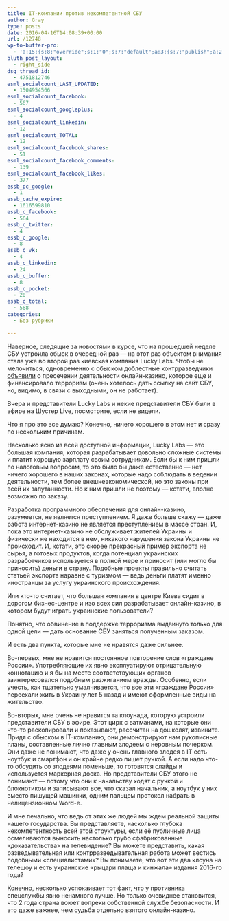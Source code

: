 ```yaml
---
title: IT-компании против некомпетентной СБУ
author: Gray
type: posts
date: 2016-04-16T14:08:39+00:00
url: /12748
wp-to-buffer-pro:
  - 'a:15:{s:8:"override";s:1:"0";s:7:"default";a:3:{s:7:"publish";a:2:{s:7:"enabled";s:1:"1";s:6:"status";a:1:{i:0;a:7:{s:5:"image";s:1:"1";s:11:"sub_profile";i:0;s:7:"message";s:13:"{title} {url}";s:8:"schedule";s:12:"queue_bottom";s:4:"days";s:1:"0";s:5:"hours";s:1:"0";s:7:"minutes";s:1:"0";}}}s:6:"update";a:1:{s:6:"status";a:1:{i:0;a:7:{s:5:"image";s:1:"0";s:11:"sub_profile";i:0;s:7:"message";s:27:"Updated Post: {title} {url}";s:8:"schedule";s:12:"queue_bottom";s:4:"days";s:1:"0";s:5:"hours";s:1:"0";s:7:"minutes";s:1:"0";}}}s:10:"conditions";a:1:{s:8:"post_tag";s:0:"";}}s:24:"530daa0d7e66d33475000043";a:3:{s:7:"publish";a:1:{s:6:"status";a:1:{i:0;a:7:{s:5:"image";s:1:"0";s:11:"sub_profile";i:0;s:7:"message";s:0:"";s:8:"schedule";s:12:"queue_bottom";s:4:"days";s:1:"0";s:5:"hours";s:1:"0";s:7:"minutes";s:1:"0";}}}s:6:"update";a:1:{s:6:"status";a:1:{i:0;a:7:{s:5:"image";s:1:"0";s:11:"sub_profile";i:0;s:7:"message";s:0:"";s:8:"schedule";s:12:"queue_bottom";s:4:"days";s:1:"0";s:5:"hours";s:1:"0";s:7:"minutes";s:1:"0";}}}s:10:"conditions";a:1:{s:8:"post_tag";s:0:"";}}s:24:"5559ad520fc54cee1e8b4567";a:3:{s:7:"publish";a:1:{s:6:"status";a:1:{i:0;a:7:{s:5:"image";s:1:"0";s:11:"sub_profile";i:0;s:7:"message";s:0:"";s:8:"schedule";s:12:"queue_bottom";s:4:"days";s:1:"0";s:5:"hours";s:1:"0";s:7:"minutes";s:1:"0";}}}s:6:"update";a:1:{s:6:"status";a:1:{i:0;a:7:{s:5:"image";s:1:"0";s:11:"sub_profile";i:0;s:7:"message";s:0:"";s:8:"schedule";s:12:"queue_bottom";s:4:"days";s:1:"0";s:5:"hours";s:1:"0";s:7:"minutes";s:1:"0";}}}s:10:"conditions";a:1:{s:8:"post_tag";s:0:"";}}s:24:"5559ae040fc54c3a208b4567";a:3:{s:7:"publish";a:1:{s:6:"status";a:1:{i:0;a:7:{s:5:"image";s:1:"0";s:11:"sub_profile";i:0;s:7:"message";s:0:"";s:8:"schedule";s:12:"queue_bottom";s:4:"days";s:1:"0";s:5:"hours";s:1:"0";s:7:"minutes";s:1:"0";}}}s:6:"update";a:1:{s:6:"status";a:1:{i:0;a:7:{s:5:"image";s:1:"0";s:11:"sub_profile";i:0;s:7:"message";s:0:"";s:8:"schedule";s:12:"queue_bottom";s:4:"days";s:1:"0";s:5:"hours";s:1:"0";s:7:"minutes";s:1:"0";}}}s:10:"conditions";a:1:{s:8:"post_tag";s:0:"";}}s:24:"5559ae1e0fc54c29208b4569";a:3:{s:7:"publish";a:1:{s:6:"status";a:1:{i:0;a:7:{s:5:"image";s:1:"0";s:11:"sub_profile";i:0;s:7:"message";s:0:"";s:8:"schedule";s:12:"queue_bottom";s:4:"days";s:1:"0";s:5:"hours";s:1:"0";s:7:"minutes";s:1:"0";}}}s:6:"update";a:1:{s:6:"status";a:1:{i:0;a:7:{s:5:"image";s:1:"0";s:11:"sub_profile";i:0;s:7:"message";s:0:"";s:8:"schedule";s:12:"queue_bottom";s:4:"days";s:1:"0";s:5:"hours";s:1:"0";s:7:"minutes";s:1:"0";}}}s:10:"conditions";a:1:{s:8:"post_tag";s:0:"";}}s:24:"55b23a2b474329b366ad5931";a:3:{s:7:"publish";a:1:{s:6:"status";a:1:{i:0;a:7:{s:5:"image";s:1:"0";s:11:"sub_profile";i:0;s:7:"message";s:23:"New Post: {title} {url}";s:8:"schedule";s:12:"queue_bottom";s:4:"days";s:1:"0";s:5:"hours";s:1:"0";s:7:"minutes";s:1:"0";}}}s:6:"update";a:1:{s:6:"status";a:1:{i:0;a:7:{s:5:"image";s:1:"0";s:11:"sub_profile";i:0;s:7:"message";s:23:"New Post: {title} {url}";s:8:"schedule";s:12:"queue_bottom";s:4:"days";s:1:"0";s:5:"hours";s:1:"0";s:7:"minutes";s:1:"0";}}}s:10:"conditions";a:1:{s:8:"post_tag";s:0:"";}}s:24:"55b23a44474329f162ad5939";a:3:{s:7:"publish";a:1:{s:6:"status";a:1:{i:0;a:7:{s:5:"image";s:1:"0";s:11:"sub_profile";i:0;s:7:"message";s:23:"New Post: {title} {url}";s:8:"schedule";s:12:"queue_bottom";s:4:"days";s:1:"0";s:5:"hours";s:1:"0";s:7:"minutes";s:1:"0";}}}s:6:"update";a:1:{s:6:"status";a:1:{i:0;a:7:{s:5:"image";s:1:"0";s:11:"sub_profile";i:0;s:7:"message";s:23:"New Post: {title} {url}";s:8:"schedule";s:12:"queue_bottom";s:4:"days";s:1:"0";s:5:"hours";s:1:"0";s:7:"minutes";s:1:"0";}}}s:10:"conditions";a:1:{s:8:"post_tag";s:0:"";}}s:24:"4eb3e9e6512f7eb575000000";a:4:{s:7:"enabled";s:1:"1";s:7:"publish";a:1:{s:6:"status";a:1:{i:0;a:7:{s:5:"image";s:1:"0";s:11:"sub_profile";i:0;s:7:"message";s:0:"";s:8:"schedule";s:12:"queue_bottom";s:4:"days";s:1:"0";s:5:"hours";s:1:"0";s:7:"minutes";s:1:"0";}}}s:6:"update";a:1:{s:6:"status";a:1:{i:0;a:7:{s:5:"image";s:1:"0";s:11:"sub_profile";i:0;s:7:"message";s:0:"";s:8:"schedule";s:12:"queue_bottom";s:4:"days";s:1:"0";s:5:"hours";s:1:"0";s:7:"minutes";s:1:"0";}}}s:10:"conditions";a:1:{s:8:"post_tag";s:0:"";}}s:24:"505c4e6d1b81f6966a000022";a:3:{s:7:"publish";a:1:{s:6:"status";a:1:{i:0;a:7:{s:5:"image";s:1:"0";s:11:"sub_profile";i:0;s:7:"message";s:0:"";s:8:"schedule";s:12:"queue_bottom";s:4:"days";s:1:"0";s:5:"hours";s:1:"0";s:7:"minutes";s:1:"0";}}}s:6:"update";a:1:{s:6:"status";a:1:{i:0;a:7:{s:5:"image";s:1:"0";s:11:"sub_profile";i:0;s:7:"message";s:0:"";s:8:"schedule";s:12:"queue_bottom";s:4:"days";s:1:"0";s:5:"hours";s:1:"0";s:7:"minutes";s:1:"0";}}}s:10:"conditions";a:1:{s:8:"post_tag";s:0:"";}}s:24:"000000000000000000025630";a:4:{s:7:"enabled";s:1:"1";s:7:"publish";a:1:{s:6:"status";a:1:{i:0;a:7:{s:5:"image";s:1:"0";s:11:"sub_profile";i:0;s:7:"message";s:0:"";s:8:"schedule";s:12:"queue_bottom";s:4:"days";s:1:"0";s:5:"hours";s:1:"0";s:7:"minutes";s:1:"0";}}}s:6:"update";a:1:{s:6:"status";a:1:{i:0;a:7:{s:5:"image";s:1:"0";s:11:"sub_profile";i:0;s:7:"message";s:0:"";s:8:"schedule";s:12:"queue_bottom";s:4:"days";s:1:"0";s:5:"hours";s:1:"0";s:7:"minutes";s:1:"0";}}}s:10:"conditions";a:1:{s:8:"post_tag";s:0:"";}}s:24:"52299b3a6771caf57c000000";a:4:{s:7:"enabled";s:1:"1";s:7:"publish";a:1:{s:6:"status";a:1:{i:0;a:7:{s:5:"image";s:1:"0";s:11:"sub_profile";i:0;s:7:"message";s:0:"";s:8:"schedule";s:12:"queue_bottom";s:4:"days";s:1:"0";s:5:"hours";s:1:"0";s:7:"minutes";s:1:"0";}}}s:6:"update";a:1:{s:6:"status";a:1:{i:0;a:7:{s:5:"image";s:1:"0";s:11:"sub_profile";i:0;s:7:"message";s:0:"";s:8:"schedule";s:12:"queue_bottom";s:4:"days";s:1:"0";s:5:"hours";s:1:"0";s:7:"minutes";s:1:"0";}}}s:10:"conditions";a:1:{s:8:"post_tag";s:0:"";}}s:24:"5277fb456f9ada80020001f3";a:4:{s:7:"enabled";s:1:"1";s:7:"publish";a:1:{s:6:"status";a:1:{i:0;a:7:{s:5:"image";s:1:"0";s:11:"sub_profile";i:0;s:7:"message";s:0:"";s:8:"schedule";s:12:"queue_bottom";s:4:"days";s:1:"0";s:5:"hours";s:1:"0";s:7:"minutes";s:1:"0";}}}s:6:"update";a:1:{s:6:"status";a:1:{i:0;a:7:{s:5:"image";s:1:"0";s:11:"sub_profile";i:0;s:7:"message";s:0:"";s:8:"schedule";s:12:"queue_bottom";s:4:"days";s:1:"0";s:5:"hours";s:1:"0";s:7:"minutes";s:1:"0";}}}s:10:"conditions";a:1:{s:8:"post_tag";s:0:"";}}s:24:"52cfc979d35725695300000c";a:3:{s:7:"publish";a:1:{s:6:"status";a:1:{i:0;a:7:{s:5:"image";s:1:"0";s:11:"sub_profile";i:0;s:7:"message";s:0:"";s:8:"schedule";s:12:"queue_bottom";s:4:"days";s:1:"0";s:5:"hours";s:1:"0";s:7:"minutes";s:1:"0";}}}s:6:"update";a:1:{s:6:"status";a:1:{i:0;a:7:{s:5:"image";s:1:"0";s:11:"sub_profile";i:0;s:7:"message";s:0:"";s:8:"schedule";s:12:"queue_bottom";s:4:"days";s:1:"0";s:5:"hours";s:1:"0";s:7:"minutes";s:1:"0";}}}s:10:"conditions";a:1:{s:8:"post_tag";s:0:"";}}s:24:"52cfc9f1d357255053000025";a:3:{s:7:"publish";a:1:{s:6:"status";a:1:{i:0;a:7:{s:5:"image";s:1:"0";s:11:"sub_profile";i:0;s:7:"message";s:0:"";s:8:"schedule";s:12:"queue_bottom";s:4:"days";s:1:"0";s:5:"hours";s:1:"0";s:7:"minutes";s:1:"0";}}}s:6:"update";a:1:{s:6:"status";a:1:{i:0;a:7:{s:5:"image";s:1:"0";s:11:"sub_profile";i:0;s:7:"message";s:0:"";s:8:"schedule";s:12:"queue_bottom";s:4:"days";s:1:"0";s:5:"hours";s:1:"0";s:7:"minutes";s:1:"0";}}}s:10:"conditions";a:1:{s:8:"post_tag";s:0:"";}}}'
bluth_post_layout:
  - right_side
dsq_thread_id:
  - 4751812746
esml_socialcount_LAST_UPDATED:
  - 1504954566
esml_socialcount_facebook:
  - 567
esml_socialcount_googleplus:
  - 4
esml_socialcount_linkedin:
  - 12
esml_socialcount_TOTAL:
  - 12
esml_socialcount_facebook_shares:
  - 51
esml_socialcount_facebook_comments:
  - 139
esml_socialcount_facebook_likes:
  - 377
essb_pc_google:
  - 1
essb_cache_expire:
  - 1616599810
essb_c_facebook:
  - 564
essb_c_twitter:
  - 4
essb_c_google:
  - 8
essb_c_vk:
  - 4
essb_c_linkedin:
  - 24
essb_c_buffer:
  - 8
essb_c_pocket:
  - 20
essb_c_total:
  - 568
categories:
  - Без рубрики

---
```








Наверное, следящие за новостями в курсе, что на прошедшей неделе СБУ устроила обыск в очередной раз — на этот раз объектом внимания стала уже во второй раз киевская компания Lucky Labs. Чтобы не мелочиться, одновременно с обыском доблестные контрразведчики [объявили][1] о пресечении деятельности онлайн-казино, которое еще и финансировало терроризм (очень хотелось дать ссылку на сайт СБУ, но, видимо, в связи с выходными, он не работает).

Вчера и представители Lucky Labs и некие представители СБУ были в эфире на Шустер Live, посмотрите, если не видели.  


Что я про это все думаю? Конечно, ничего хорошего в этом нет и сразу по нескольким причинам.

Насколько ясно из всей доступной информации, Lucky Labs — это большая компания, которая разрабатывает довольно сложные системы и платит хорошую зарплату своим сотрудникам. Если бы к ним пришли по налоговым вопросам, то это было бы даже естественно — нет ничего хорошего в наших законах, которые надо соблюдать в ведении деятельности, тем более внешнеэкономической, но это законы при всей их запутанности. Но к ним пришли не поэтому — кстати, вполне возможно по заказу.

Разработка программного обеспечения для онлайн-казино, разумеется, не является преступлением. Я даже больше скажу — даже работа интернет-казино не является преступлением в массе стран. И, пока это интернет-казино не обслуживает жителей Украины и физически не находится в нем, никакого нарушения закона Украины не происходит. И, кстати, это скорее прекрасный пример экспорта не сырья, а готовых продуктов, когда потенциал украинских разработчиков используется в полной мере и приносит (или могло бы приносить) деньги в страну. Подобные проекты правильно считать статьей экспорта наравне с туризмом — ведь деньги платят именно иностранцы за услугу украинского происхождения.

Или кто-то считает, что большая компания в центре Киева сидит в дорогом бизнес-центре и изо всех сил разрабатывает онлайн-казино, в котором будут играть украинские пользователи?

Понятно, что обвинение в поддержке терроризма выдвинуто только для одной цели — дать основание СБУ заняться полученным заказом.

И есть два пункта, которые мне не нравятся даже сильнее.

Во-первых, мне не нравится постоянное повторение слов &#171;граждане России&#187;. Употребляющие их явно эксплуатируют отрицательную коннотацию и я бы на месте соответствующих органов заинтересовался подобным разжиганием вражды. Особенно, если учесть, как тщательно умалчивается, что все эти &#171;граждане России&#187; переехали жить в Украину лет 5 назад и имеют оформленные виды на жительство.

Во-вторых, мне очень не нравится та клоунада, которую устроили представители СБУ в эфире. Этот цирк с ватманами, на которые они что-то раскопировали и показывают, рассчитан на дошколят, извините. Придя с обыском в IT-компанию, они демонстрируют нам рукописные планы, составленные лично главным злодеем с неровным почерком. Они даже не понимают, что даже у очень главного злодея в IT есть ноутбук и смартфон и он крайне редко пишет ручкой. А если надо что-то обсудить со злодеями поменьше, то готовятся слайды и используется маркерная доска. Но представители СБУ этого не понимают — потому что они к начальству ходят с ручкой и блокнотиком и записывают все, что сказал начальник, а ноутбук у них вместо пишущей машинки, одним пальцем протокол набрать в нелицензионном Word-е.

И мне печально, что ведь от этих же людей мы ждем реальной защиты нашего государства. Вы представляете, насколько глубока некомпетентность всей этой структуры, если её публичные лица осмеливаются выносить настолько грубо сфабрикованные &#171;доказательства&#187; на телевидение? Вы можете представить, какая разведывательная или контрразведывательная работа может вестись подобными &#171;специалистами&#187;? Вы понимаете, что вот эти два клоуна на телешоу и есть украинские &#171;рыцари плаща и кинжала&#187; издания 2016-го года?

Конечно, несколько успокаивает тот факт, что у противника спецслужбы явно ненамного лучше. Но только очевиднее становится, что 2 года страна воюет вопреки собственной службе безопасности. И это даже важнее, чем судьба отдельно взятого онлайн-казино.

 [1]: http://www.unian.net/society/1317483-sbu-zayavila-o-razoblachenii-dvuh-prichastnyih-k-finansirovaniyu-lnr-i-dnr-it-kompaniy.html